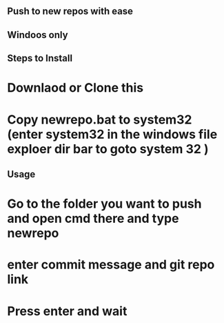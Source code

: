 ## Push to new repos with ease 
## Windoos only
## Steps to Install

# Downlaod or Clone this
# Copy newrepo.bat to system32 (enter system32 in the windows file exploer dir bar to goto system 32 )
## Usage
# Go to the folder you want to push and open cmd there and type newrepo
# enter commit message and git repo link
# Press enter and wait
